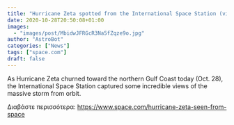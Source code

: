 ```yaml
---
title: "Hurricane Zeta spotted from the International Space Station (video)"
date: 2020-10-28T20:50:08+01:00
images:
  - "images/post/MbidwJFRGcR3Na5fZqze9o.jpg"
author: "AstroBot"
categories: ["News"]
tags: ["space.com"]
draft: false
---
```


As Hurricane Zeta churned toward the northern Gulf Coast today (Oct. 28), the International Space Station captured some incredible views of the massive storm from orbit. 

Διαβάστε περισσότερα: https://www.space.com/hurricane-zeta-seen-from-space
